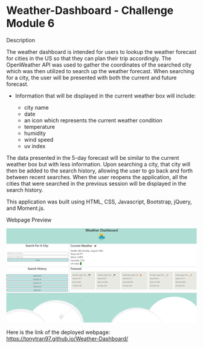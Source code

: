 # Weather-Dashboard - Challenge Module 6

Description 

The weather dashboard is intended for users to lookup the weather forecast for cities in the US so that they can plan their trip accordingly. The OpenWeather API was used to gather the coordinates of the searched city which was then utilized to search up the weather forecast. When searching for a city, the user will be presented with both the current and future forecast. 

- Information that will be displayed in the current weather box will include:

    - city name
    - date
    - an icon which represents the current weather condition
    - temperature 
    - humidity
    - wind speed 
    - uv index
 
 The data presented in the 5-day forecast will be similar to the current weather box but with less information. Upon searching a city, that city will then be added to the search history, allowing the user to go back and forth between recent searches. When the user reopens the application, all the cities that were searched in the previous session will be displayed in the search history.

 This application was built using HTML, CSS, Javascript, Bootstrap, jQuery, and Moment.js. 

 Webpage Preview 

 ![WebPage Preview](assets/weatherDashPreview.png)

 Here is the link of the deployed webpage: https://tonytran97.github.io/Weather-Dashboard/
